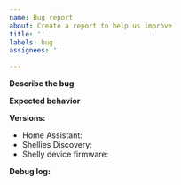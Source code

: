 ```yaml
---
name: Bug report
about: Create a report to help us improve
title: ''
labels: bug
assignees: ''

---
```


**Describe the bug**
<!--
  A clear and concise description of what the bug is.
-->


**Expected behavior**
<!--
  A clear and concise description of what you expected to happen.
-->


**Versions:**
 - Home Assistant: 
 - Shellies Discovery: 
 - Shelly device firmware: 

**Debug log:**
<!--
  Please provide debug log for python_script component.
-->

```txt

```
